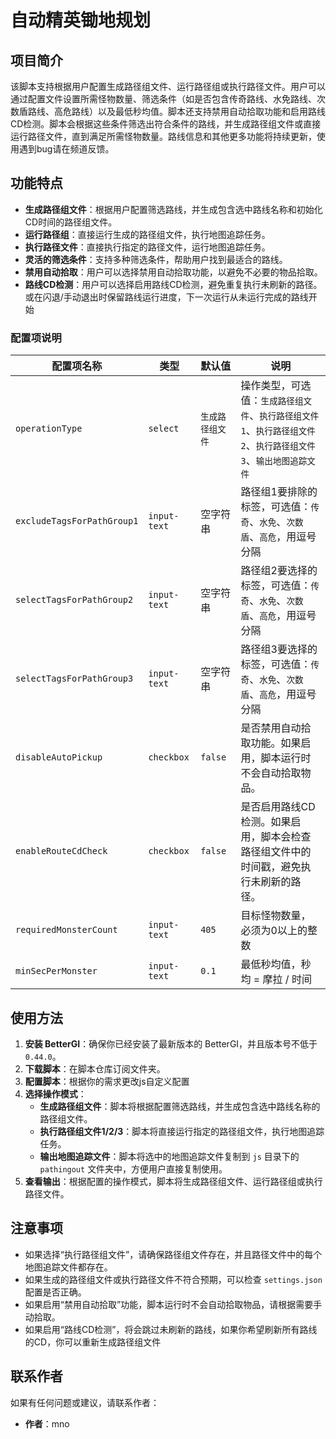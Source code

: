 # 自动精英锄地规划

## 项目简介
该脚本支持根据用户配置生成路径组文件、运行路径组或执行路径文件。用户可以通过配置文件设置所需怪物数量、筛选条件（如是否包含传奇路线、水免路线、次数盾路线、高危路线）以及最低秒均值。脚本还支持禁用自动拾取功能和启用路线CD检测。脚本会根据这些条件筛选出符合条件的路线，并生成路径组文件或直接运行路径文件，直到满足所需怪物数量。路线信息和其他更多功能将持续更新，使用遇到bug请在频道反馈。

## 功能特点
- **生成路径组文件**：根据用户配置筛选路线，并生成包含选中路线名称和初始化CD时间的路径组文件。
- **运行路径组**：直接运行生成的路径组文件，执行地图追踪任务。
- **执行路径文件**：直接执行指定的路径文件，运行地图追踪任务。
- **灵活的筛选条件**：支持多种筛选条件，帮助用户找到最适合的路线。
- **禁用自动拾取**：用户可以选择禁用自动拾取功能，以避免不必要的物品拾取。
- **路线CD检测**：用户可以选择启用路线CD检测，避免重复执行未刷新的路径。或在闪退/手动退出时保留路线运行进度，下一次运行从未运行完成的路线开始

### 配置项说明

| 配置项名称               | 类型         | 默认值                     | 说明                                                                 |
|--------------------------|--------------|----------------------------|----------------------------------------------------------------------|
| `operationType`          | `select`     | `生成路径组文件`           | 操作类型，可选值：`生成路径组文件`、`执行路径组文件1`、`执行路径组文件2`、`执行路径组文件3`、`输出地图追踪文件` |
| `excludeTagsForPathGroup1` | `input-text` | 空字符串                   | 路径组1要排除的标签，可选值：`传奇`、`水免`、`次数盾`、`高危`，用逗号分隔 |
| `selectTagsForPathGroup2`  | `input-text` | 空字符串                   | 路径组2要选择的标签，可选值：`传奇`、`水免`、`次数盾`、`高危`，用逗号分隔 |
| `selectTagsForPathGroup3`  | `input-text` | 空字符串                   | 路径组3要选择的标签，可选值：`传奇`、`水免`、`次数盾`、`高危`，用逗号分隔 |
| `disableAutoPickup`       | `checkbox`   | `false`                    | 是否禁用自动拾取功能。如果启用，脚本运行时不会自动拾取物品。          |
| `enableRouteCdCheck`      | `checkbox`   | `false`                    | 是否启用路线CD检测。如果启用，脚本会检查路径组文件中的时间戳，避免执行未刷新的路径。 |
| `requiredMonsterCount`    | `input-text` | `405`                      | 目标怪物数量，必须为0以上的整数                                      |
| `minSecPerMonster`        | `input-text` | `0.1`                      | 最低秒均值，秒均 = 摩拉 / 时间                                       |

## 使用方法
1. **安装 BetterGI**：确保你已经安装了最新版本的 BetterGI，并且版本号不低于 `0.44.0`。
2. **下载脚本**：在脚本仓库订阅文件夹。
3. **配置脚本**：根据你的需求更改js自定义配置
4. **选择操作模式**：
   - **生成路径组文件**：脚本将根据配置筛选路线，并生成包含选中路线名称的路径组文件。
   - **执行路径组文件1/2/3**：脚本将直接运行指定的路径组文件，执行地图追踪任务。
   - **输出地图追踪文件**：脚本将选中的地图追踪文件复制到 `js` 目录下的 `pathingout` 文件夹中，方便用户直接复制使用。
5. **查看输出**：根据配置的操作模式，脚本将生成路径组文件、运行路径组或执行路径文件。

## 注意事项
- 如果选择“执行路径组文件”，请确保路径组文件存在，并且路径文件中的每个地图追踪文件都存在。
- 如果生成的路径组文件或执行路径文件不符合预期，可以检查 `settings.json` 配置是否正确。
- 如果启用“禁用自动拾取”功能，脚本运行时不会自动拾取物品，请根据需要手动拾取。
- 如果启用“路线CD检测”，将会跳过未刷新的路线，如果你希望刷新所有路线的CD，你可以重新生成路径组文件

## 联系作者
如果有任何问题或建议，请联系作者：
- **作者**：mno

